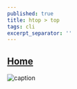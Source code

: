 ```yaml
---
published: true
title: htop > top
tags: cli
excerpt_separator: ''
---
```

## [Home](http://hisham.hm/htop/index.php)

![caption](http://hisham.hm/htop/htop-2.0.png)
